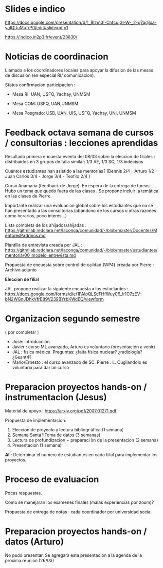 # Slides e indico

https://docs.google.com/presentation/d/1_BIzm3I-CnfcujGl-W-_2-g7qdjlxa-yalQUuMufrP0/edit#slide=id.p1

https://indico.in2p3.fr/event/23830/


# Noticias de coordinacion


Llamado a los coordinadores locales para apoyar la difusion de las mesas de discusion (en especial RI/ comunicacion).

Status confirmacion participacion :

- Mesa RI:  UAN, USFQ, Yachay, UNMSM

- Mesa COM: USFQ, UAN,UNMSM

- Mesa Posgrado: USB, UAN, UIS, USFQ, Yachay, UNI, UNMSM


# Feedback octava semana de cursos / consultorias : lecciones aprendidas

Resultado primera encuesta evento del 08/03 sobre la eleccion de filiales : distribuidos en 3 grupos de talla similar: 1/3 AE, 1/3 SC, 1/3 indecisos

Cuántos estudiantes han asistido a las mentorías?  (Dennis 2/4 - Arturo 1/2 - Juan Carlos 3/4 - Jorge 3/4 - Teofilo 2/4 )

Curso Anamaria (feedback de Jorge). En espera de la entrega de tareas. Hubo un tema que quedo fuera de las clases . Se propone incluir la temàtica en las clases de Pierre. 

Importante realizar una evaluacion global sobre los estudiantes que no se han presentado a las consultorias (abandono de los cursos u otras razones como horarios, poco interés...)

Lista completa de los ahijados/ahijadas :  https://gitmilab.redclara.net/laconga/comunidad/-/blob/master/Docentes/MentoresPadrinos.md 

Plantilla de entrevista creada por JAL : https://gitmilab.redclara.net/laconga/comunidad/-/blob/master/estudiantes/mentoria/00_modelo_entrevista.md

Propuesta de encuesta sobre control de calidad (WP4) creada por Pierre : Archivo adjunto

**Eleccion de filial** 

JAL propone realizar la siguiente encuesta a los estudiantes : https://docs.google.com/forms/d/e/1FAIpQLScTHfWuy06_lr1O7zEV-bN2WGnJDhkVfrE89V239BYrbKWdEQ/viewform

# Organizacion segundo semestre

( por completar )

- José: introducción
- Javier : curso ML avanzado, Arturo es voluntario (presentación a venir)
- JAL : física médica. Preguntas: ¿falta física nuclear? ¿radiología? ¿Geant4?
- Mario/Ernesto : el curso avanzado de SC. Pierre : L. Cugliandolo es voluntaria para dar un curso

# Preparacion proyectos hands-on / instrumentacion (Jesus)

Material de apoyo : https://arxiv.org/pdf/2007.01271.pdf

Propuesta de implementacion:
1. Eleccion de proyecto y lectura bibliogr ́afica (1 semana)
2. Semana Santa†IToma de datos (3 semanas)
3. Lectura de profundizacion + preparaci ́on de la presentacion (2 semana)
4. Presentacion (1 semana)

**AI** : Determinar el numero de estudiantes en cada filial para implementar los proyectos.

# Proceso de evaluacion

Pocas respuestas.

Como se manejaran los examenes finales (malas experiencias por zoom)?

Propuesta de entrega de notas : cada coordinador por universidad socia.


# Preparacion proyectos hands-on / datos (Arturo)

No pudo presentar. Se agregarà esta presentacion a la agenda de la proxima reunion (26/03)




